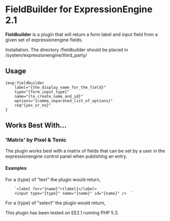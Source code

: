 FieldBuilder for ExpressionEngine 2.1
=========

**Fieldbuilder** is a plugin that will return a form label and input field from a given set of expressionengine fields.

Installation. The directory /fieldbuilder should be placed in /system/expressionengine/third_party/

## Usage

	{exp:fieldbuilder 
		label="{the_display_name_for_the_field}" 
		type="{form_input_type}"
		name="{to_create_name_and_id}"
		options="{comma_separated_list_of_options}" 
		req"{yes_or_no}"
	}

## Works Best With...

### 'Matrix' by Pixel & Tonic

The plugin works best with a matrix of fields that can be set by a user in the expressionengine control panel when publishing an entry.

#### Examples

For a {type} of "text" the plugin would return,


		`<label for="{name}">{label}</label>  
		<input type="{type}" name="{name}" id="{name}" />  `

	
For a {type} of "select" the plugin would return,

	
	
This plugin has been tested on EE2.1 running PHP 5.3.